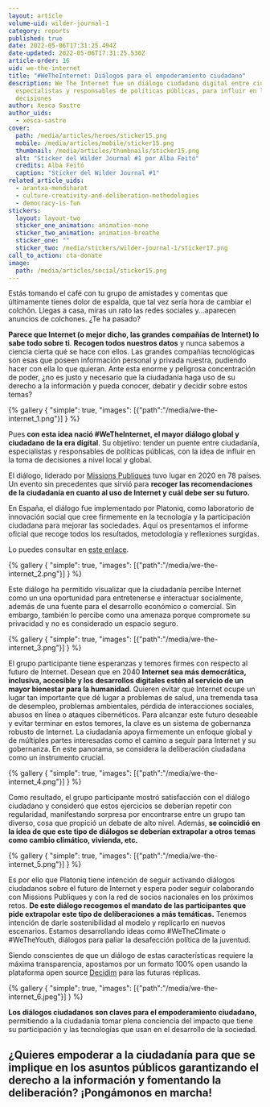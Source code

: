 ```yaml
---
layout: article
volume-uid: wilder-journal-1
category: reports
published: true
date: 2022-05-06T17:31:25.494Z
date-updated: 2022-05-06T17:31:25.530Z
article-order: 16
uid: we-the-internet
title: "#WeTheInternet: Diálogos para el empoderamiento ciudadano"
description: We The Internet fue un diálogo ciudadano digital entre ciudadanía,
  especialistas y responsables de políticas públicas, para influir en la toma de
  decisiones
author: Xesca Sastre
author_uids:
  - xesca-sastre
cover:
  path: /media/articles/heroes/sticker15.png
  mobile: /media/articles/mobile/sticker15.png
  thumbnail: /media/articles/thumbnails/sticker15.png
  alt: "Sticker del Wilder Journal #1 por Alba Feitó"
  credits: Alba Feitó
  caption: "Sticker del Wilder Journal #1"
related_article_uids:
  - arantxa-mendiharat
  - culture-creativity-and-deliberation-methodologies
  - democracy-is-fun
stickers:
  layout: layout-two
  sticker_one_animation: animation-none
  sticker_two_animation: animation-breathe
  sticker_one: ""
  sticker_two: /media/stickers/wilder-journal-1/sticker17.png
call_to_action: cta-donate
image:
  path: /media/articles/social/sticker15.png
---
```

Estás tomando el café con tu grupo de amistades y comentas que últimamente tienes dolor de espalda, que tal vez sería hora de cambiar el colchón. Llegas a casa, miras un rato las redes sociales y...aparecen anuncios de colchones. ¿Te ha pasado?

**Parece que Internet (o mejor dicho, las grandes compañías de Internet) lo sabe todo sobre ti**. **Recogen todos nuestros datos** y nunca sabemos a ciencia cierta qué se hace con ellos. Las grandes compañías tecnológicas son esas que poseen información personal y privada nuestra, pudiendo hacer con ella lo que quieran. Ante esta enorme y peligrosa concentración de poder, ¿no es justo y necesario que la ciudadanía haga uso de su derecho a la información y pueda conocer, debatir y decidir sobre estos temas?

{% gallery { "simple": true, "images": [{"path":"/media/we-the-internet_1.png"}] } %}

Pues **con esta idea nació #WeTheInternet, el mayor diálogo global y ciudadano de la era digital**. Su objetivo: tender un puente entre ciudadanía, especialistas y responsables de políticas públicas, con la idea de influir en la toma de decisiones a nivel local y global.

El diálogo, liderado por [Missions Publiques](https://missionspubliques.org/?lang=en) tuvo lugar en 2020 en 78 países. Un evento sin precedentes que sirvió para **recoger las recomendaciones de la ciudadanía en cuanto al uso de Internet y cuál debe ser su futuro.**

En España, el diálogo fue implementado por Platoniq, como laboratorio de innovación social que cree firmemente en la tecnología y la participación ciudadana para mejorar las sociedades. Aquí os presentamos el informe oficial que recoge todos los resultados, metodología y reflexiones surgidas.

Lo puedes consultar en [este enlace](https://wetheinternet.platoniq.net/uploads/decidim/attachment/file/92/WTI-report-ES_v1_compressed.pdf).

{% gallery { "simple": true, "images": [{"path":"/media/we-the-internet_2.png"}] } %}

Este diálogo ha permitido visualizar que la ciudadanía percibe Internet como un una oportunidad para entretenerse e interactuar socialmente, además de una fuente para el desarrollo económico o comercial. Sin embargo, también lo percibe como una amenaza porque compromete su privacidad y no es considerado un espacio seguro.

{% gallery { "simple": true, "images": [{"path":"/media/we-the-internet_3.png"}] } %}

El grupo participante tiene esperanzas y temores firmes con respecto al futuro de Internet. Desean que en 2040 **Internet sea más democrática, inclusiva, accesible y los desarrollos digitales estén al servicio de un mayor bienestar para la humanidad**. Quieren evitar que Internet ocupe un lugar tan importante que dé lugar a problemas de salud, una tremenda tasa de desempleo, problemas ambientales, pérdida de interacciones sociales, abusos en línea o ataques cibernéticos. Para alcanzar este futuro deseable y evitar terminar en estos temores, la clave es un sistema de gobernanza robusto de Internet. La ciudadanía apoya firmemente un enfoque global y de múltiples partes interesadas como el camino a seguir para Internet y su gobernanza. En este panorama, se considera la deliberación ciudadana como un instrumento crucial.

{% gallery { "simple": true, "images": [{"path":"/media/we-the-internet_4.png"}] } %}

Como resultado, el grupo participante mostró satisfacción con el diálogo ciudadano y consideró que estos ejercicios se deberían repetir con regularidad, manifestando sorpresa por encontrarse entre un grupo tan diverso, cosa que propició un debate de alto nivel. Además, **se coincidió en la idea de que este tipo de diálogos se deberían extrapolar a otros temas como cambio climático, vivienda, etc.**

{% gallery { "simple": true, "images": [{"path":"/media/we-the-internet_5.png"}] } %}

Es por ello que Platoniq tiene intención de seguir activando diálogos ciudadanos sobre el futuro de Internet y espera poder seguir colaborando con Missions Publiques y con la red de socios nacionales en los próximos retos. **De este diálogo recogemos el mandato de las participantes que pide extrapolar este tipo de deliberaciones a más temáticas.** Tenemos intención de darle sostenibilidad al modelo y replicarlo en nuevos escenarios. Estamos desarrollando ideas como #WeTheClimate o #WeTheYouth, diálogos para paliar la desafección política de la juventud.

Siendo conscientes de que un diálogo de estas características requiere la máxima transparencia, apostamos por un formato 100% open usando la plataforma open source [Decidim](https://decidim.org/) para las futuras réplicas.

{% gallery { "simple": true, "images": [{"path":"/media/we-the-internet_6.jpeg"}] } %}

**Los diálogos ciudadanos son claves para el empoderamiento ciudadano,** permitiendo a la ciudadanía tomar plena conciencia del impacto que tiene su participación y las tecnologías que usan en el desarrollo de la sociedad.

## **¿Quieres** **empoderar a la ciudadanía** para que se implique en los asuntos públicos garantizando el derecho a la información y fomentando la deliberación? **¡Pongámonos en marcha!**